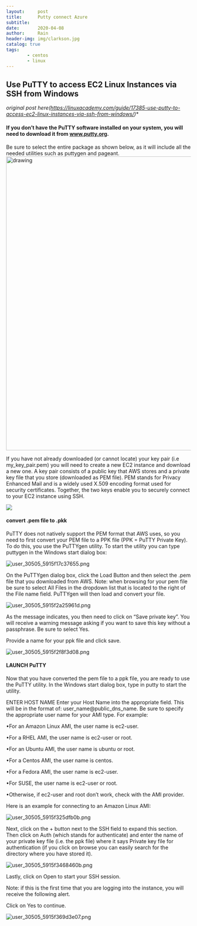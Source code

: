 ```yaml
---
layout:     post
title:      Putty connect Azure
subtitle:   
date:       2020-04-08
author:     Rain
header-img: img/clarkson.jpg
catalog: true
tags:
		- centos
		- linux
---
```


## Use PuTTY to access EC2 Linux Instances via SSH from Windows

*original post here(https://linuxacademy.com/guide/17385-use-putty-to-access-ec2-linux-instances-via-ssh-from-windows/)**
####  If you don’t have the PuTTY software installed on your system, you will need to download it from www.putty.org. 
Be sure to select the entire package as shown below, as it will include all the needed utilities such as puttygen and pageant.
<img src="https://la-community-cdn.linuxacademy.com/img/user_30505_5915f13d65604.png" alt="drawing" style="width:800px;"/>

If you have not already downloaded (or cannot locate) your key pair (i.e my_key_pair.pem) you will need to create a new 
EC2 instance and download a new one. A key pair consists of a public key that AWS stores and a private key file that you store (downloaded as PEM file). PEM stands for Privacy Enhanced Mail and is a widely used X.509 encoding format used for security certificates.
Together, the two keys enable you to securely connect to your EC2 instance using SSH.

<img src="https://la-community-cdn.linuxacademy.com/img/user_30505_5915f154c4918.png" >

#### convert .pem file to .pkk

PuTTY does not natively support the PEM format that AWS uses, so you need to first convert your PEM file to a PPK file (PPK = PuTTY Private Key). To do this, you use the PuTTYgen utility. To start the utility you can type puttygen in the Windows start dialog box:

<img src="https://la-community-cdn.linuxacademy.com/img/user_30505_5915f17c37655.png" class="community-post-image" alt="user_30505_5915f17c37655.png">

On the PuTTYgen dialog box, click the Load Button and then select the .pem file that you downloaded from AWS. Note: when browsing for your pem file be sure to select All Files in the dropdown list that is located to the right of the File name field. PuTTYgen will then load and convert your file.

<img src="https://la-community-cdn.linuxacademy.com/img/user_30505_5915f2a25961d.png" class="community-post-image" alt="user_30505_5915f2a25961d.png">

As the message indicates, you then need to click on “Save private key”. You will receive a warning message asking if you want to save this key without a passphrase. Be sure to select Yes.

Provide a name for your ppk file and click save.

<img src="https://la-community-cdn.linuxacademy.com/img/user_30505_5915f2f8f3d08.png" class="community-post-image" alt="user_30505_5915f2f8f3d08.png">

#### LAUNCH PuTTY

Now that you have converted the pem file to a ppk file, you are ready to use the PuTTY utility. In the Windows start dialog box, type in putty to start the utility.

ENTER HOST NAME
Enter your Host Name into the appropriate field. This will be in the format of: user_name@public_dns_name. Be sure to specify the appropriate user name for your AMI type. For example:

•For an Amazon Linux AMI, the user name is ec2-user.

•For a RHEL AMI, the user name is ec2-user or root.

•For an Ubuntu AMI, the user name is ubuntu or root.

•For a Centos AMI, the user name is centos.

•For a Fedora AMI, the user name is ec2-user.

•For SUSE, the user name is ec2-user or root.

•Otherwise, if ec2-user and root don’t work, check with the AMI provider.

Here is an example for connecting to an Amazon Linux AMI:

<img src="https://la-community-cdn.linuxacademy.com/img/user_30505_5915f325dfb0b.png" class="community-post-image" alt="user_30505_5915f325dfb0b.png">

Next, click on the + button next to the SSH field to expand this section. Then click on Auth (which stands for authenticate) and
enter the name of your private key file (i.e. the ppk file) where it says Private key file for authentication
(if you click on browse you can easily search for the directory where you have stored it).

<img src="https://la-community-cdn.linuxacademy.com/img/user_30505_5915f3468460b.png" class="community-post-image" alt="user_30505_5915f3468460b.png">

Lastly, click on Open to start your SSH session.

Note: if this is the first time that you are logging into the instance, you will receive the following alert.

Click on Yes to continue.

<img src="https://la-community-cdn.linuxacademy.com/img/user_30505_5915f369d3e07.png" class="community-post-image" alt="user_30505_5915f369d3e07.png">
